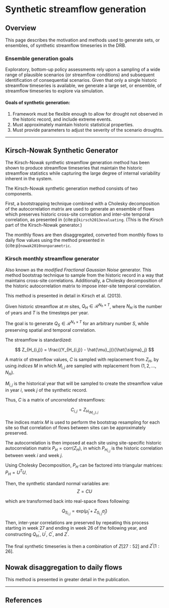 # Synthetic streamflow generation

## Overview

This page describes the motivation and methods used to generate sets, or ensembles, of synthetic streamflow timeseries in the DRB.

### Ensemble generation goals

Exploratory, bottom-up policy assessments rely upon a sampling of a wide range of plausible scenarios (or streamflow conditions) and subsequent identification of consequential scenarios. Given that only a single historic streamflow timeseries is available, we generate a large set, or ensemble, of streamflow timeseries to explore via simulation.

#### Goals of synthetic generation:
1. Framework must be flexible enough to allow for drought not observed in the historic record, and include extreme events.
2. Must approximately maintain historic statistical properties.
3. Must provide parameters to adjust the severity of the scenario droughts.

***
## Kirsch-Nowak Synthetic Generator

The Kirsch-Nowak synthetic streamflow generation method has been shown to produce streamflow timeseries that maintain the historic streamflow statistics while capturing the large degree of internal variability inherent in the system.

The Kirsch-Nowak synthetic generation method consists of two components.

First, a bootstrapping technique combined with a Cholesky decomposition of the autocorrelation matrix are used to generate an ensemble of flows which preserves historic cross-site correlation and inter-site temporal correlation, as presented in {cite:p}`kirsch2013evaluating`. (This is the *Kirsch* part of the Kirsch-Nowak generator.)

The monthly flows are then disaggregated, converted from monthly flows to daily flow values using the method presented in {cite:p}`nowak2010nonparametric`.

### Kirsch monthly streamflow generator

Also known as the *modified Fractional Gaussian Noise* generator. This method bootstrap technique to sample from the historic record in a way that maintains cross-site correlations.  Additionally, a Cholesky decomposition of the historic autocorrelation matrix to impose inter-site temporal correlation.

This method is presented in detail in Kirsch et al. (2013).

Given historic streamflow at $m$ sites, $Q_H \in \mathcal{R}^{N_h \times T}$, where $N_H$ is the number of years and $T$ is the timesteps per year.

The goal is to generate $Q_S \in \mathcal{R}^{N_s \times T}$ for an arbitrary number $S$, while preserving spatial and temporal correlation.

The streamflow is standardized:

$$
Z_{H_{i,j}} = \frac{(Y_{H_{i,j}} - \hat{\mu}_j)}{\hat{\sigma}_j}
$$

A matrix of streamflow values, $C$ is sampled with replacement from $Z_H$, by using *indices* $M$ in which $M_{i,j}$ are sampled with replacement from $(1,2,...,N_H)$.

$M_{i,j}$ is the historical year that will be sampled to create the streamflow value in year $i$, week $j$ of the synthetic record.

Thus, $C$ is a matrix of *uncorrelated* streamflows:

$$
C_{i,j} = Z_{H_{(M_{i,j}),j}}
$$

The indices matrix $M$ is used to perform the bootstrap resampling for each site so that correlation of flows between sites can be approximately preserved.

The autocorrelation is then imposed at each site using site-specific historic autocorrelation matrix $P_H = \text{corr}(Z_H)$, in which $P_{H_{i,j}}$ is the historic correlation between week $i$ and week $j$.

Using Cholesky Decomposition, $P_H$ can be factored into triangular matrices: $P_H = U^TU$.

Then, the synthetic standard normal variables are:
$$
Z = CU
$$

which are transformed back into real-space flows following:

$$
Q_{S_{i,j}} = \text{exp}(\hat{\mu}_j + Z_{S_{i,j}}\hat{\sigma}_j)
$$

Then, inter-year correlations are preserved by repeating this process starting in week 27 and ending in week 26 of the following year, and constructing $Q_H^{'}$, $U^{'}$, $C^'$, and $Z^{'}$.

The final synthetic timeseries is then a combination of $Z[27:52]$ and $Z^{'}[1:26]$.

## Nowak disaggregation to daily flows

This method is presented in greater detail in the publication.

***
## References
